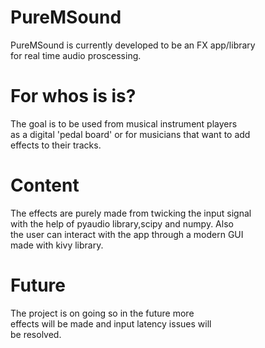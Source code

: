 # PureMSound
PureMSound is currently developed to be an FX app/library <br>
for real time audio proscessing.

# For whos is is?
The goal is to be used from musical instrument players <br>
as a digital 'pedal board' or for musicians that want to add <br>
effects to their tracks.

# Content
The effects are purely made from twicking the input signal<br>
with the help of pyaudio library,scipy and numpy. Also<br>
the user can interact with the app through a modern GUI <br>
made with kivy library.

# Future
The project is on going so in the future more<br>
effects will be made and input latency issues will<br>
be resolved.
